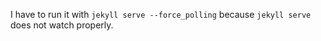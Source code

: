I have to run it with `jekyll serve --force_polling` because `jekyll serve` does not watch properly.
